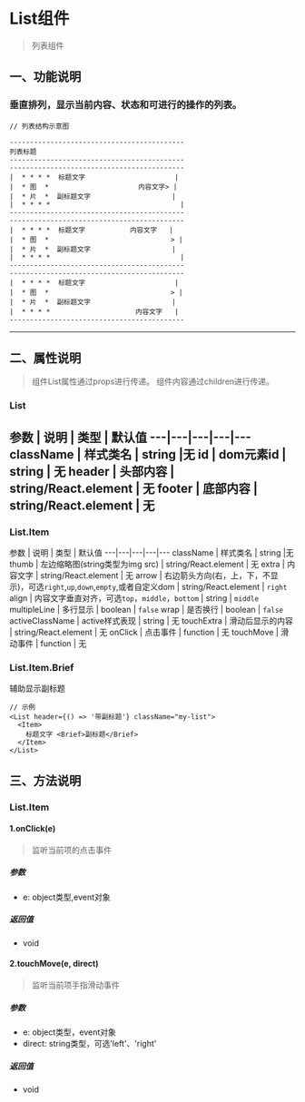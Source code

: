 # List组件

> 列表组件

## 一、功能说明
### 垂直排列，显示当前内容、状态和可进行的操作的列表。

```
// 列表结构示意图

-------------------------------------------
列表标题
-------------------------------------------
-------------------------------------------
|  * * * *  标题文字                      |
|  * 图  *                      内容文字> |
|  * 片  *  副标题文字                    |
|  * * * *                                |
-------------------------------------------
-------------------------------------------
|  * * * *  标题文字           内容文字   |
|  * 图  *                              > |
|  * 片  *  副标题文字                    |
|  * * * *                                |
-------------------------------------------
-------------------------------------------
|  * * * *  标题文字                      |
|  * 图  *                              > |
|  * 片  *  副标题文字                    |
|  * * * *                     内容文字   |
-------------------------------------------

```

---

## 二、属性说明

> 组件List属性通过props进行传递。
> 组件内容通过children进行传递。

### List

参数 | 说明 | 类型 | 默认值
---|---|---|---|---
className | 样式类名 | string |无
id | dom元素id | string | 无
header | 头部内容 | string/React.element | 无
footer | 底部内容 | string/React.element | 无
---

### List.Item

参数 | 说明 | 类型 | 默认值
---|---|---|---|---
className | 样式类名 | string |无
thumb | 左边缩略图(string类型为img src) | string/React.element | 无
extra | 内容文字 | string/React.element | 无
arrow | 右边箭头方向(右，上，下，不显示)，可选`right`,`up`,`down`,`empty`,或者自定义dom | string/React.element | `right`
align | 内容文字垂直对齐，可选`top`，`middle`，`bottom` | string | `middle`
multipleLine | 多行显示 | boolean | `false`
wrap | 是否换行 | boolean | `false`
activeClassName | active样式表现 | string | 无
touchExtra | 滑动后显示的内容 | string/React.element | 无
onClick | 点击事件 | function | 无
touchMove | 滑动事件 | function | 无

### List.Item.Brief

辅助显示副标题

```
// 示例
<List header={() => '带副标题'} className="my-list">
  <Item>
    标题文字 <Brief>副标题</Brief>
  </Item>
</List>
```


## 三、方法说明

### List.Item

#### 1.onClick(e)
> 监听当前项的点击事件

##### 参数
- e: object类型,event对象

##### 返回值
- void

#### 2.touchMove(e, direct)
> 监听当前项手指滑动事件

##### 参数
- e: object类型，event对象
- direct: string类型，可选'left'、'right'

##### 返回值
- void



